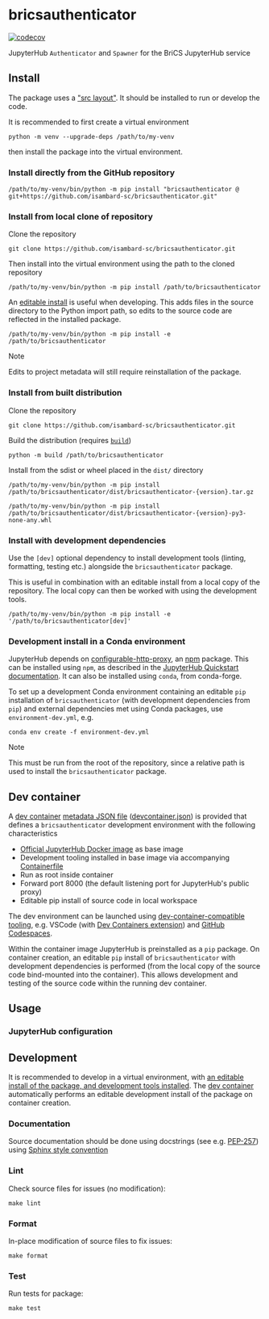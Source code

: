# bricsauthenticator

[![codecov](https://codecov.io/gh/owhere/bricsauthenticator/graph/badge.svg?token=3IGKBYAIS1)](https://codecov.io/gh/owhere/bricsauthenticator)

JupyterHub `Authenticator` and `Spawner` for the BriCS JupyterHub service

## Install

The package uses a ["src layout"][layouts-python-packaging-user-guide]. It should be installed to run or develop the code.

[layouts-python-packaging-user-guide]: https://packaging.python.org/en/latest/discussions/src-layout-vs-flat-layout/

It is recommended to first create a virtual environment

```shell
python -m venv --upgrade-deps /path/to/my-venv
```

then install the package into the virtual environment.

### Install directly from the GitHub repository

```shell
/path/to/my-venv/bin/python -m pip install "bricsauthenticator @ git+https://github.com/isambard-sc/bricsauthenticator.git"
```

### Install from local clone of repository

Clone the repository

```shell
git clone https://github.com/isambard-sc/bricsauthenticator.git
```

Then install into the virtual environment using the path to the cloned repository

```shell
/path/to/my-venv/bin/python -m pip install /path/to/bricsauthenticator
```

An [editable install][editable-installs-pip-docs] is useful when developing. This adds files in the source directory to the Python import path, so edits to the source code are reflected in the installed package.

[editable-installs-pip-docs]: https://pip.pypa.io/en/stable/topics/local-project-installs/#editable-installs

```shell
/path/to/my-venv/bin/python -m pip install -e /path/to/bricsauthenticator
```

> [!NOTE]
> Edits to project metadata will still require reinstallation of the package.

### Install from built distribution

Clone the repository

```shell
git clone https://github.com/isambard-sc/bricsauthenticator.git
```

Build the distribution (requires [`build`][pypa-build-docs])

[pypa-build-docs]: https://build.pypa.io

```shell
python -m build /path/to/bricsauthenticator
```

Install from the sdist or wheel placed in the `dist/` directory

```shell
/path/to/my-venv/bin/python -m pip install /path/to/bricsauthenticator/dist/bricsauthenticator-{version}.tar.gz
```

```shell
/path/to/my-venv/bin/python -m pip install /path/to/bricsauthenticator/dist/bricsauthenticator-{version}-py3-none-any.whl
```

### Install with development dependencies

Use the `[dev]` optional dependency to install development tools (linting, formatting, testing etc.) alongside the `bricsauthenticator` package.

This is useful in combination with an editable install from a local copy of the repository. The local copy can then be worked with using the development tools.

```shell
/path/to/my-venv/bin/python -m pip install -e '/path/to/bricsauthenticator[dev]'
```

### Development install in a Conda environment

JupyterHub depends on [configurable-http-proxy][configurable-http-proxy-github], an [npm][npm-docs] package. This can be installed using `npm`, as described in the [JupyterHub Quickstart documentation][quickstart-jupyterhub-documentation]. It can also be installed using `conda`, from conda-forge.

To set up a development Conda environment containing an editable `pip` installation of `bricsauthenticator` (with development dependencies from `pip`) and external dependencies met using Conda packages, use `environment-dev.yml`, e.g.

[configurable-http-proxy-github]: https://github.com/jupyterhub/configurable-http-proxy
[npm-docs]: https://docs.npmjs.com/
[quickstart-jupyterhub-documentation]: https://jupyterhub.readthedocs.io/en/stable/tutorial/quickstart.html#installation

```shell
conda env create -f environment-dev.yml
```

> [!NOTE]
> This must be run from the root of the repository, since a relative path is used to install the `bricsauthenticator` package.

## Dev container

A [dev container][containers.dev] [metadata JSON file][metadata-ref-containers.dev] ([devcontainer.json](./.devcontainer/devcontainer.json)) is provided that defines a `bricsauthenticator` development environment with the following characteristics

* [Official JupyterHub Docker image][jupyterhub-docker-quay.io] as base image
* Development tooling installed in base image via accompanying [Containerfile](./.devcontainer/Containerfile)
* Run as root inside container
* Forward port 8000 (the default listening port for JupyterHub's public proxy)
* Editable pip install of source code in local workspace

The dev environment can be launched using [dev-container-compatible tooling][tooling-containers.dev], e.g. VSCode (with [Dev Containers extension][dev-containers-vscode-ext]) and [GitHub Codespaces][dev-containers-github-codespaces-docs].

Within the container image JupyterHub is preinstalled as a `pip` package. On container creation, an editable `pip` install of `bricsauthenticator` with development dependencies is performed (from the local copy of the source code bind-mounted into the container). This allows development and testing of the source code within the running dev container.

[containers.dev]: https://containers.dev/
[metadata-ref-containers.dev]: https://containers.dev/implementors/json_reference/
[jupyterhub-docker-quay.io]: https://quay.io/repository/jupyterhub/jupyterhub
[tooling-containers.dev]: https://containers.dev/supporting
[dev-containers-vscode-ext]: https://marketplace.visualstudio.com/items?itemName=ms-vscode-remote.remote-containers
[dev-containers-github-codespaces-docs]: https://docs.github.com/en/codespaces/setting-up-your-project-for-codespaces/adding-a-dev-container-configuration/introduction-to-dev-containers

## Usage

<!-- TODO -->

### JupyterHub configuration

<!-- TODO -->

## Development

It is recommended to develop in a virtual environment, with [an editable install of the package, and development tools installed](#install-with-development-dependencies). The [dev container](#dev-container) automatically performs an editable development install of the package on container creation.

### Documentation
  
Source documentation should be done using docstrings (see e.g. [PEP-257][pep-257]) using [Sphinx style convention][sphinx-rtd-tutorial-docstrings]

[pep-257]: https://peps.python.org/pep-0257/
[sphinx-rtd-tutorial-docstrings]: https://sphinx-rtd-tutorial.readthedocs.io/en/latest/docstrings.html

### Lint

Check source files for issues (no modification):

```shell
make lint
```

### Format

In-place modification of source files to fix issues:

```shell
make format
```

### Test

Run tests for package:

```shell
make test
```
